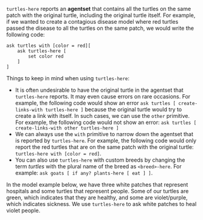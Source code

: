 ﻿`turtles-here` reports an **agentset** that contains all the turtles on the same patch with the original turtle, including the original turtle itself. For example, if we wanted to create a contagious disease model where red turtles passed the disease to all the turtles on the same patch, we would write the following code:



```
ask turtles with [color = red][
	ask turtles-here [
		set color red
	]
]
```


Things to keep in mind when using `turtles-here`:

* It is often undesirable to have the original turtle in the agentset that `turtles-here` reports. It may even cause errors on rare occasions. For example, the following code would show an error `ask turtles [ create-links-with turtles-here ]` because the original turtle would try to create a link with itself. In such cases, we can use the `other` primitive. For example, the following code would not show an error: `ask turtles [ create-links-with other turtles-here ]`
* We can always use the `with` primitive to narrow down the agentset that is reported by `turtles-here`. For example, the following code would only report the red turtles that are on the same patch with the original turtle: `turtles-here with [color = red]`.
* You can also use `turtles-here` with custom breeds by changing the term *turtles* with the plural name of the breed as `<breed>-here`. For example: `ask goats [ if any? plants-here [ eat ] ]`.



In the  model example below, we have three white patches that represent hospitals and some turtles that represent people. Some of our turtles are green, which indicates that they are healthy, and some are violet/purple, which indicates sickness. We use `turtles-here` to ask white patches to heal violet people.